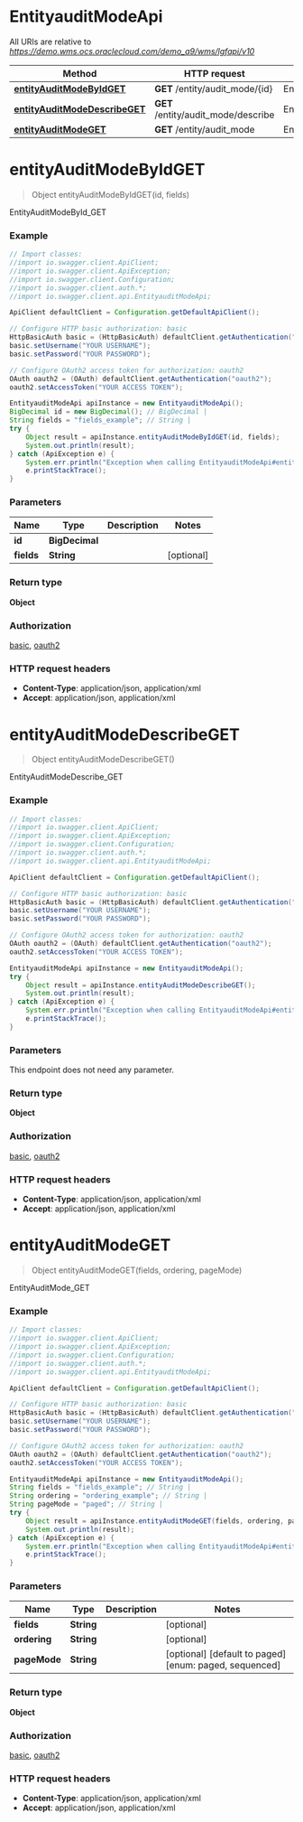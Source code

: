 # EntityauditModeApi

All URIs are relative to *https://demo.wms.ocs.oraclecloud.com/demo_a9/wms/lgfapi/v10*

Method | HTTP request | Description
------------- | ------------- | -------------
[**entityAuditModeByIdGET**](EntityauditModeApi.md#entityAuditModeByIdGET) | **GET** /entity/audit_mode/{id} | EntityAuditModeById_GET
[**entityAuditModeDescribeGET**](EntityauditModeApi.md#entityAuditModeDescribeGET) | **GET** /entity/audit_mode/describe | EntityAuditModeDescribe_GET
[**entityAuditModeGET**](EntityauditModeApi.md#entityAuditModeGET) | **GET** /entity/audit_mode | EntityAuditMode_GET


<a name="entityAuditModeByIdGET"></a>
# **entityAuditModeByIdGET**
> Object entityAuditModeByIdGET(id, fields)

EntityAuditModeById_GET



### Example
```java
// Import classes:
//import io.swagger.client.ApiClient;
//import io.swagger.client.ApiException;
//import io.swagger.client.Configuration;
//import io.swagger.client.auth.*;
//import io.swagger.client.api.EntityauditModeApi;

ApiClient defaultClient = Configuration.getDefaultApiClient();

// Configure HTTP basic authorization: basic
HttpBasicAuth basic = (HttpBasicAuth) defaultClient.getAuthentication("basic");
basic.setUsername("YOUR USERNAME");
basic.setPassword("YOUR PASSWORD");

// Configure OAuth2 access token for authorization: oauth2
OAuth oauth2 = (OAuth) defaultClient.getAuthentication("oauth2");
oauth2.setAccessToken("YOUR ACCESS TOKEN");

EntityauditModeApi apiInstance = new EntityauditModeApi();
BigDecimal id = new BigDecimal(); // BigDecimal | 
String fields = "fields_example"; // String | 
try {
    Object result = apiInstance.entityAuditModeByIdGET(id, fields);
    System.out.println(result);
} catch (ApiException e) {
    System.err.println("Exception when calling EntityauditModeApi#entityAuditModeByIdGET");
    e.printStackTrace();
}
```

### Parameters

Name | Type | Description  | Notes
------------- | ------------- | ------------- | -------------
 **id** | **BigDecimal**|  |
 **fields** | **String**|  | [optional]

### Return type

**Object**

### Authorization

[basic](../README.md#basic), [oauth2](../README.md#oauth2)

### HTTP request headers

 - **Content-Type**: application/json, application/xml
 - **Accept**: application/json, application/xml

<a name="entityAuditModeDescribeGET"></a>
# **entityAuditModeDescribeGET**
> Object entityAuditModeDescribeGET()

EntityAuditModeDescribe_GET



### Example
```java
// Import classes:
//import io.swagger.client.ApiClient;
//import io.swagger.client.ApiException;
//import io.swagger.client.Configuration;
//import io.swagger.client.auth.*;
//import io.swagger.client.api.EntityauditModeApi;

ApiClient defaultClient = Configuration.getDefaultApiClient();

// Configure HTTP basic authorization: basic
HttpBasicAuth basic = (HttpBasicAuth) defaultClient.getAuthentication("basic");
basic.setUsername("YOUR USERNAME");
basic.setPassword("YOUR PASSWORD");

// Configure OAuth2 access token for authorization: oauth2
OAuth oauth2 = (OAuth) defaultClient.getAuthentication("oauth2");
oauth2.setAccessToken("YOUR ACCESS TOKEN");

EntityauditModeApi apiInstance = new EntityauditModeApi();
try {
    Object result = apiInstance.entityAuditModeDescribeGET();
    System.out.println(result);
} catch (ApiException e) {
    System.err.println("Exception when calling EntityauditModeApi#entityAuditModeDescribeGET");
    e.printStackTrace();
}
```

### Parameters
This endpoint does not need any parameter.

### Return type

**Object**

### Authorization

[basic](../README.md#basic), [oauth2](../README.md#oauth2)

### HTTP request headers

 - **Content-Type**: application/json, application/xml
 - **Accept**: application/json, application/xml

<a name="entityAuditModeGET"></a>
# **entityAuditModeGET**
> Object entityAuditModeGET(fields, ordering, pageMode)

EntityAuditMode_GET



### Example
```java
// Import classes:
//import io.swagger.client.ApiClient;
//import io.swagger.client.ApiException;
//import io.swagger.client.Configuration;
//import io.swagger.client.auth.*;
//import io.swagger.client.api.EntityauditModeApi;

ApiClient defaultClient = Configuration.getDefaultApiClient();

// Configure HTTP basic authorization: basic
HttpBasicAuth basic = (HttpBasicAuth) defaultClient.getAuthentication("basic");
basic.setUsername("YOUR USERNAME");
basic.setPassword("YOUR PASSWORD");

// Configure OAuth2 access token for authorization: oauth2
OAuth oauth2 = (OAuth) defaultClient.getAuthentication("oauth2");
oauth2.setAccessToken("YOUR ACCESS TOKEN");

EntityauditModeApi apiInstance = new EntityauditModeApi();
String fields = "fields_example"; // String | 
String ordering = "ordering_example"; // String | 
String pageMode = "paged"; // String | 
try {
    Object result = apiInstance.entityAuditModeGET(fields, ordering, pageMode);
    System.out.println(result);
} catch (ApiException e) {
    System.err.println("Exception when calling EntityauditModeApi#entityAuditModeGET");
    e.printStackTrace();
}
```

### Parameters

Name | Type | Description  | Notes
------------- | ------------- | ------------- | -------------
 **fields** | **String**|  | [optional]
 **ordering** | **String**|  | [optional]
 **pageMode** | **String**|  | [optional] [default to paged] [enum: paged, sequenced]

### Return type

**Object**

### Authorization

[basic](../README.md#basic), [oauth2](../README.md#oauth2)

### HTTP request headers

 - **Content-Type**: application/json, application/xml
 - **Accept**: application/json, application/xml

